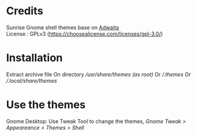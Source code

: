 # Credits
Sunrise Gnome shell themes base on [Adwaita](https://gitlab.gnome.org/GNOME/gtk/-/tree/gtk-3-24/gtk/theme/Adwaita) </br>
License : GPLv3 (https://choosealicense.com/licenses/gpl-3.0/)</br>

# Installation
Extract archive file On directory <i> /usr/share/themes (as root)</i> Or <i> /.themes</i> Or <i> /.local/share/themes</i></br>

# Use the themes
Gnome Desktop: Use Tweak Tool to change the themes, <i>Gnome Tweak > Appeareance > Themes > Shell</i></br>

